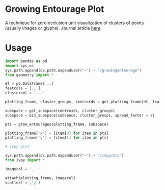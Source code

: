 # Growing Entourage Plot
A technique for zero occlusion unit visualization of clusters of points (usually images or glyphs). Journal article [here]([https://dahj.org/article/direct-visualization-techniques](https://journals.ub.uni-heidelberg.de/index.php/dah/article/view/33529)).

# Usage

```python
import pandas as pd
import sys,os
sys.path.append(os.path.expanduser("~") + "/growingentourage")
from geometry import *

df = pd.DataFrame(...)
featcols = [...]
clustercol = '...'

plotting_frame, cluster_groups, centroids = get_plotting_frame(df, featcols, clustercol)

subspace = get_subspace(centroids, cluster_groups)
subspace = bin_subspace(subspace, cluster_groups, spread_factor = 1)

pts = grow_entourages(plotting_frame, subspace)

plotting_frame['x'] = [item[0] for item in pts]
plotting_frame['y'] = [item[1] for item in pts]

# ivpy plot

sys.path.append(os.path.expanduser("~") + "/ivpy/src")
from ivpy import *

imagecol = '...'

attach(plotting_frame, imagecol)
scatter('x','y') 
```
